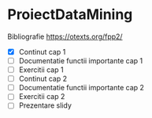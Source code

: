 # ProiectDataMining

Bibliografie https://otexts.org/fpp2/

- [x] Continut cap 1 
- [ ] Documentatie functii importante cap 1 
- [ ] Exercitii cap 1
- [ ] Continut cap 2
- [ ] Documentatie functii importante cap 2
- [ ] Exercitii cap 2
- [ ] Prezentare slidy
